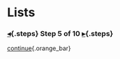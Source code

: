 <div class="top">

# Lists
### [◂](command:katapod.loadPage?step4){.steps} Step 5 of 10 [▸](command:katapod.loadPage?step6){.steps}
</div>



[continue](command:katapod.loadPage?step6){.orange_bar}